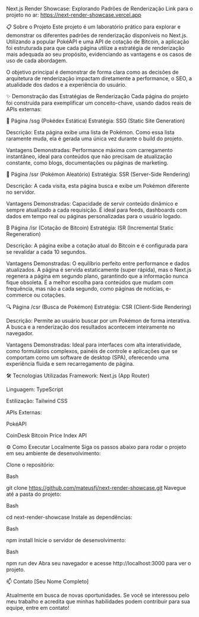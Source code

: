 Next.js Render Showcase: Explorando Padrões de Renderização
Link para o projeto no ar: https://next-render-showcase.vercel.app

📋 Sobre o Projeto
Este projeto é um laboratório prático para explorar e demonstrar os diferentes padrões de renderização disponíveis no Next.js. Utilizando a popular PokéAPI e uma API de cotação de Bitcoin, a aplicação foi estruturada para que cada página utilize a estratégia de renderização mais adequada ao seu propósito, evidenciando as vantagens e os casos de uso de cada abordagem.

O objetivo principal é demonstrar de forma clara como as decisões de arquitetura de renderização impactam diretamente a performance, o SEO, a atualidade dos dados e a experiência do usuário.

✨ Demonstração das Estratégias de Renderização
Cada página do projeto foi construída para exemplificar um conceito-chave, usando dados reais de APIs externas:

📄 Página /ssg (Pokédex Estática)
Estratégia: SSG (Static Site Generation)

Descrição: Esta página exibe uma lista de Pokémon. Como essa lista raramente muda, ela é gerada uma única vez durante o build do projeto.

Vantagens Demonstradas: Performance máxima com carregamento instantâneo, ideal para conteúdos que não precisam de atualização constante, como blogs, documentações ou páginas de marketing.

🎲 Página /ssr (Pokémon Aleatório)
Estratégia: SSR (Server-Side Rendering)

Descrição: A cada visita, esta página busca e exibe um Pokémon diferente no servidor.

Vantagens Demonstradas: Capacidade de servir conteúdo dinâmico e sempre atualizado a cada requisição. É ideal para feeds, dashboards com dados em tempo real ou páginas personalizadas para o usuário logado.

₿ Página /isr (Cotação de Bitcoin)
Estratégia: ISR (Incremental Static Regeneration)

Descrição: A página exibe a cotação atual do Bitcoin e é configurada para se revalidar a cada 10 segundos.

Vantagens Demonstradas: O equilíbrio perfeito entre performance e dados atualizados. A página é servida estaticamente (super rápida), mas o Next.js regenera a página em segundo plano, garantindo que a informação nunca fique obsoleta. É a melhor escolha para conteúdos que mudam com frequência, mas não a cada segundo, como páginas de notícias, e-commerce ou cotações.

🔍 Página /csr (Busca de Pokémon)
Estratégia: CSR (Client-Side Rendering)

Descrição: Permite ao usuário buscar por um Pokémon de forma interativa. A busca e a renderização dos resultados acontecem inteiramente no navegador.

Vantagens Demonstradas: Ideal para interfaces com alta interatividade, como formulários complexos, painéis de controle e aplicações que se comportam como um software de desktop (SPA), oferecendo uma experiência fluida e sem recarregamento de página.

🛠️ Tecnologias Utilizadas
Framework: Next.js (App Router)

Linguagem: TypeScript

Estilização: Tailwind CSS

APIs Externas:

PokéAPI

CoinDesk Bitcoin Price Index API

⚙️ Como Executar Localmente
Siga os passos abaixo para rodar o projeto em seu ambiente de desenvolvimento:

Clone o repositório:

Bash

git clone https://github.com/mateusfj/next-render-showcase.git
Navegue até a pasta do projeto:

Bash

cd next-render-showcase
Instale as dependências:

Bash

npm install
Inicie o servidor de desenvolvimento:

Bash

npm run dev
Abra seu navegador e acesse http://localhost:3000 para ver o projeto.

📫 Contato
[Seu Nome Completo]

Atualmente em busca de novas oportunidades. Se você se interessou pelo meu trabalho e acredita que minhas habilidades podem contribuir para sua equipe, entre em contato!
